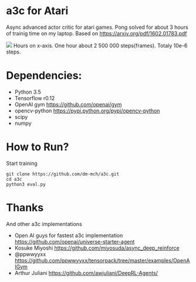# a3c for Atari
Async advanced actor critic for atari games.
Pong solved for about 3 hours of trainig time on my laptop.
Based on https://arxiv.org/pdf/1602.01783.pdf

![](https://github.com/dm-mch/a3c/blob/master/chart.png)
Hours on x-axis. One hour about 2 500 000 steps(frames).
Totaly 10e-6 steps.

# Dependencies:
* Python 3.5
* Tensorflow r0.12
* OpenAI gym https://github.com/openai/gym
* opencv-python https://pypi.python.org/pypi/opencv-python
* scipy
* numpy

# How to Run?
Start training
```
git clone https://github.com/dm-mch/a3c.git
cd a3c
python3 eval.py 
```

# Thanks
And other a3c implementations
* Open AI guys for fastest a3c implementation https://github.com/openai/universe-starter-agent
* Kosuke Miyoshi https://github.com/miyosuda/async_deep_reinforce
* @ppwwyyxx https://github.com/ppwwyyxx/tensorpack/tree/master/examples/OpenAIGym
* Arthur Juliani https://github.com/awjuliani/DeepRL-Agents/

